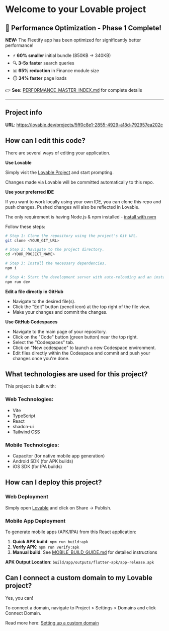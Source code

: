 # Welcome to your Lovable project

## 🚀 Performance Optimization - Phase 1 Complete!

**NEW:** The Fleetify app has been optimized for significantly better performance!

- ⚡ **60% smaller** initial bundle (850KB → 340KB)
- 🔍 **3-5x faster** search queries  
- 📊 **65% reduction** in Finance module size
- ⏱️ **34% faster** page loads

👉 **See:** [PERFORMANCE_MASTER_INDEX.md](PERFORMANCE_MASTER_INDEX.md) for complete details

---

## Project info

**URL**: https://lovable.dev/projects/5ff0c8e1-2855-4929-a18d-792957ea202c

## How can I edit this code?

There are several ways of editing your application.

**Use Lovable**

Simply visit the [Lovable Project](https://lovable.dev/projects/5ff0c8e1-2855-4929-a18d-792957ea202c) and start prompting.

Changes made via Lovable will be committed automatically to this repo.

**Use your preferred IDE**

If you want to work locally using your own IDE, you can clone this repo and push changes. Pushed changes will also be reflected in Lovable.

The only requirement is having Node.js & npm installed - [install with nvm](https://github.com/nvm-sh/nvm#installing-and-updating)

Follow these steps:

```sh
# Step 1: Clone the repository using the project's Git URL.
git clone <YOUR_GIT_URL>

# Step 2: Navigate to the project directory.
cd <YOUR_PROJECT_NAME>

# Step 3: Install the necessary dependencies.
npm i

# Step 4: Start the development server with auto-reloading and an instant preview.
npm run dev
```

**Edit a file directly in GitHub**

- Navigate to the desired file(s).
- Click the "Edit" button (pencil icon) at the top right of the file view.
- Make your changes and commit the changes.

**Use GitHub Codespaces**

- Navigate to the main page of your repository.
- Click on the "Code" button (green button) near the top right.
- Select the "Codespaces" tab.
- Click on "New codespace" to launch a new Codespace environment.
- Edit files directly within the Codespace and commit and push your changes once you're done.

## What technologies are used for this project?

This project is built with:

### Web Technologies:
- Vite
- TypeScript
- React
- shadcn-ui
- Tailwind CSS

### Mobile Technologies:
- Capacitor (for native mobile app generation)
- Android SDK (for APK builds)
- iOS SDK (for IPA builds)

## How can I deploy this project?

### Web Deployment
Simply open [Lovable](https://lovable.dev/projects/5ff0c8e1-2855-4929-a18d-792957ea202c) and click on Share -> Publish.

### Mobile App Deployment
To generate mobile apps (APK/IPA) from this React application:

1. **Quick APK build**: `npm run build:apk`
2. **Verify APK**: `npm run verify:apk`
3. **Manual build**: See [MOBILE_BUILD_GUIDE.md](MOBILE_BUILD_GUIDE.md) for detailed instructions

**APK Output Location**: `build/app/outputs/flutter-apk/app-release.apk`

## Can I connect a custom domain to my Lovable project?

Yes, you can!

To connect a domain, navigate to Project > Settings > Domains and click Connect Domain.

Read more here: [Setting up a custom domain](https://docs.lovable.dev/tips-tricks/custom-domain#step-by-step-guide)
